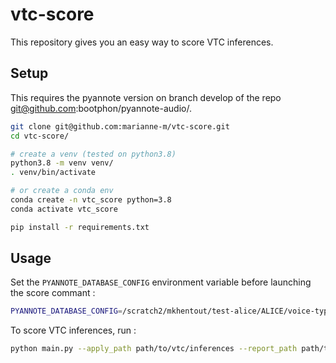 # vtc-score

This repository gives you an easy way to score VTC inferences.

## Setup

This requires the pyannote version on branch develop of the repo git@github.com:bootphon/pyannote-audio/.

```bash
git clone git@github.com:marianne-m/vtc-score.git
cd vtc-score/

# create a venv (tested on python3.8)
python3.8 -m venv venv/
. venv/bin/activate

# or create a conda env
conda create -n vtc_score python=3.8
conda activate vtc_score

pip install -r requirements.txt
```

## Usage

Set the `PYANNOTE_DATABASE_CONFIG` environment variable before launching the score commant :

```bash
PYANNOTE_DATABASE_CONFIG=/scratch2/mkhentout/test-alice/ALICE/voice-type-classifier/pyannote_tmp_config/tmp_data/database.yml
```

To score VTC inferences, run :

```bash
python main.py --apply_path path/to/vtc/inferences --report_path path/to/fscore/report.csv
```
